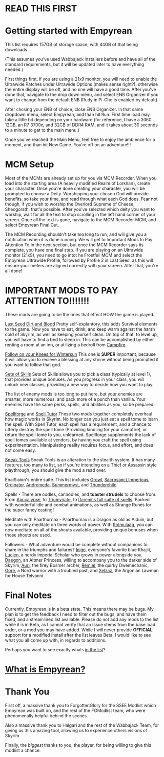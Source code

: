 # **READ THIS FIRST**


# Getting started with Empyrean

This list requires 157GB of storage space, with 44GB of that being downloads

(This assumes you've used Wabbajack installers before and have all of the standard requirements, but it will be updated later to have everything needed.)

First things first, if you are using a 21x9 monitor, you will need to enable the Ultrawide Patches under Ultrawide Options (makes sense right?), otherwise the entire display will be off, and no one will have a good time. After you've done that, navigate to the drop down menu, and select ENB Organizer
if you want to change from the default ENB (Rudy in Pi-Cho is enabled by default).

After chosing your ENB of choice, close ENB Organizer. In that same dropdown menu, select Empyrean, and than hit Run. First time load may take a little bit depending on your hardware (for reference, I have a 3060 12GB, an R7 3700x, and 32GB of DDR4 RAM, 
and it takes about 30 seconds to a minute to get to the main menu.)

Once you've reached the Main Menu, feel free to enjoy the ambience for a moment, and than hit New Game. You're off on an adventure!!!

# MCM Setup

Most of the MCMs are already set up for you via MCM Recorder. When you load into the starting area (A heavily modified Realm of Lorkhan), create your character. Once you're done creating your character, you will be prompted to choose a Deity. Worshipping your chosen God will provide benefits,
so take your time, and read through what each God does. Fear not though, if you wish to worship the Overlord Supreme of Cheese, Sheogorath, that's possible. After you've selected which deity you want to worship, wait for all the text to stop scrolling in the left hand corner of your screen.
Once all the text is gone, navigate to the MCM Recorder MCM, and select Empyrean Final Cut. 

The MCM Recording shouldn't take too long to run, and will give you a notification when it is done running. We will get to Important Mods to Pay Attention To in the next section, but once the MCM Recorder says its complete, you have one final step. If you are playing on an Ultrawide monitor (21x9), you need to go intot he Frostfall MCM and select the Empyrean Ultrawide Profile, followed by Profile 2 in Last Seed, as this will ensure your meters are aligned correctly with your screen. After that, you're all done! 


# IMPORTANT MODS TO PAY ATTENTION TO!!!!!!!

These mods are going to be the ones that effect HOW the game is played.

[Last Seed](https://www.nexusmods.com/skyrimspecialedition/mods/56393) [Dirt and Blood](https://www.nexusmods.com/skyrimspecialedition/mods/38886)
  Pretty self-explantory, this adds Survival elements to the game. Now you have to eat, drink, and keep warm against the harsh cold of Skyrim, as well as keeping yourself clean. On top of that, to level up, you will have to find a bed to sleep in. This can be accomplished by either renting a room at an inn, or utilizing a bedroll from [Campfire](https://www.nexusmods.com/skyrimspecialedition/mods/667).
  
[Follow on your Knees for WIntersun](https://www.nexusmods.com/skyrimspecialedition/mods/33754)
  This one is **SUPER** important, because it will allow you to recieve a blessing at any shrine without being prompted if you want to follow that god. 

[Sets of Skills](https://www.nexusmods.com/skyrimspecialedition/mods/55535)
  Sets of Skills allows you to pick a class (typically at level 1), that provides unique bonuses. As you progress in your class, you will unlock new classes, providing a new way to decide how you want to play.
  
The list of enemy mods is too long to put here, but your enemies are smarter, more numerous, and pack more of a punch than vanilla. Your enemies have the same perks, spells, and abilities as you, so be prepared.

[Spellforge](https://www.nexusmods.com/skyrimspecialedition/mods/46482) and [Spell Tutor](https://www.nexusmods.com/skyrimspecialedition/mods/45275)
  These two mods together completely overhaul how magic works in Skyrim. No longer can you just eat a spell tome to learn the spell. With Spell Tutor, each spell has a requirement, and a chance to utterly destroy the spell tome (Providing kindling for your campfire), or return the spell tome to you, unlearned.
  Spellforge supplements the lack of spell tomes available at vendors, by having you craft the spell using experimentation. Manipulating reality requires focus, and effort, and does not come easy.
  
[Sneak Tools](https://www.nexusmods.com/skyrimspecialedition/mods/1863)
  Sneak Tools is an alteration to the stealth system. It has many features, too many to list, so if you're intending on a Thief or Assassin style playthrough, you should give the mod a read over.
  
EnaiSiaion's entire suite. This list includes [Growl](https://www.nexusmods.com/skyrimspecialedition/mods/31245), [Sacrosanct](https://www.nexusmods.com/skyrimspecialedition/mods/3928),[Imperious](https://www.nexusmods.com/skyrimspecialedition/mods/1315), [Ordinator](https://www.nexusmods.com/skyrimspecialedition/mods/1137), [Andromeda](https://www.nexusmods.com/skyrimspecialedition/mods/14910), [Summermyst](https://www.nexusmods.com/skyrimspecialedition/mods/6285), and [Thunderchild](https://www.nexusmods.com/skyrimspecialedition/mods/1460)

Spells - There are oodles, canoodles, and **toaster strudels** to choose from. From [Apocalypse](https://www.nexusmods.com/skyrimspecialedition/mods/1090), to [Triumvirate](https://www.nexusmods.com/skyrimspecialedition/mods/39170), to [Darenii's full suite of spells](https://www.nexusmods.com/skyrimspecialedition/users/5073294?tab=user+files). Packed with wonderful idle and combat animations, as well as Strange Runes for the super fancy casting!

Meditate with Paarthurnax - Paarthurnax is a Dragon as old as Alduin, but you can only meditate on three words of power. With [Rotmulaag](https://www.nexusmods.com/skyrimspecialedition/mods/3854), you can now meditate on all of the shouts available, providing unique bonuses when those shouts are used.

Followers - What adventure would be complete without companions to share in the triumphs and failures? [Inigo](https://www.nexusmods.com/skyrimspecialedition/mods/1461), everyone's favorite blue Khajiit, [Lucien](https://www.nexusmods.com/skyrimspecialedition/mods/20035), a nerdy Imperial Scholar who grows in power alongside you, [Daegon](https://www.nexusmods.com/skyrimspecialedition/mods/78745), an Altmer Princess, willing to accompany you to the darker side of Skyrim, [Auri](https://www.nexusmods.com/skyrimspecialedition/mods/11278), the firey Bosmer archer, [Remiel](https://www.nexusmods.com/skyrimspecialedition/mods/51874), the quirky Dwemechanic, [Gore](https://www.nexusmods.com/skyrimspecialedition/mods/85298), a Nord warrior with a troubled past, and [Xelzaz](https://www.nexusmods.com/skyrimspecialedition/mods/62893), the Argonian Lawman for House Telvanni

# Final Notes

Currently, Empyrean is in a beta state. This means there may be bugs. My plan is to get the feedback I need to filter out the bugs, and have them fixed, and a streamlined list available.
Please do not add any mods to the list while it is in Beta, as I cannot verify that an issue stems from the base load order, or a mod you may have added. While I will never provide **OFFICIAL** support for a modified install after the list leaves Beta, I would like to see what you all come up with, 
in regards to additions. 

Perhaps you want to see exactly whats [in the list](https://loadorderlibrary.com/lists/empyrean)?

# [What is Empyrean?](https://github.com/AlabastTheSane/empyrean-modlist/blob/main/What%20is%20Empyrean%3F.md)

# Thank You
First off, a massive thank you to ForgottenGlory for the SSEE Modlist which Empyrean was built on, and the rest of the FGModlist team, who were phenomenally helpful behind the scenes.

Also a massive thank you to Halgari and the rest of the Wabbajack Team, for giving us this amazing tool, allowing us to experience others visions of Skyrim

Finally, the *biggest* thanks to you, the player, for being willing to give this modlist a chance. 
